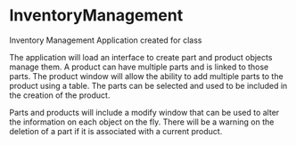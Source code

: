 # InventoryManagement
Inventory Management Application created for class

The application will load an interface to create part and product objects 
manage them. A product can have multiple parts and is linked to those parts. 
The product window will allow the ability to add multiple parts to the 
product using a table. The parts can be selected and used to be included in the 
creation of the product. 

Parts and products will include a modify window that can be used to alter the 
information on each object on the fly. There will be a warning on the deletion
of a part if it is associated with a current product. 
